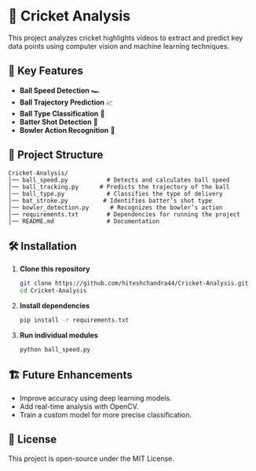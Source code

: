 # 🏏 Cricket Analysis  

This project analyzes cricket highlights videos to extract and predict key data points using computer vision and machine learning techniques.

## 📌 Key Features  
- **Ball Speed Detection** 🏎️  
- **Ball Trajectory Prediction** 📈  
- **Ball Type Classification** 🎯  
- **Batter Shot Detection** 🏏  
- **Bowler Action Recognition** 🎥  

## 📂 Project Structure  

```
Cricket-Analysis/
│── ball_speed.py           # Detects and calculates ball speed  
│── ball_tracking.py      # Predicts the trajectory of the ball  
│── ball_type.py            # Classifies the type of delivery  
│── bat_stroke.py          # Identifies batter’s shot type  
│── bowler_detection.py      # Recognizes the bowler’s action  
│── requirements.txt        # Dependencies for running the project  
│── README.md               # Documentation  
```

## 🛠️ Installation  

1. **Clone this repository**  
   ```sh
   git clone https://github.com/hiteshchandra44/Cricket-Analysis.git
   cd Cricket-Analysis
   ```
2. **Install dependencies**  
   ```sh
   pip install -r requirements.txt
   ```
3. **Run individual modules**  
   ```sh
   python ball_speed.py
   ```

## 🏗️ Future Enhancements  
- Improve accuracy using deep learning models.  
- Add real-time analysis with OpenCV.  
- Train a custom model for more precise classification.  

## 📜 License  
This project is open-source under the MIT License.

